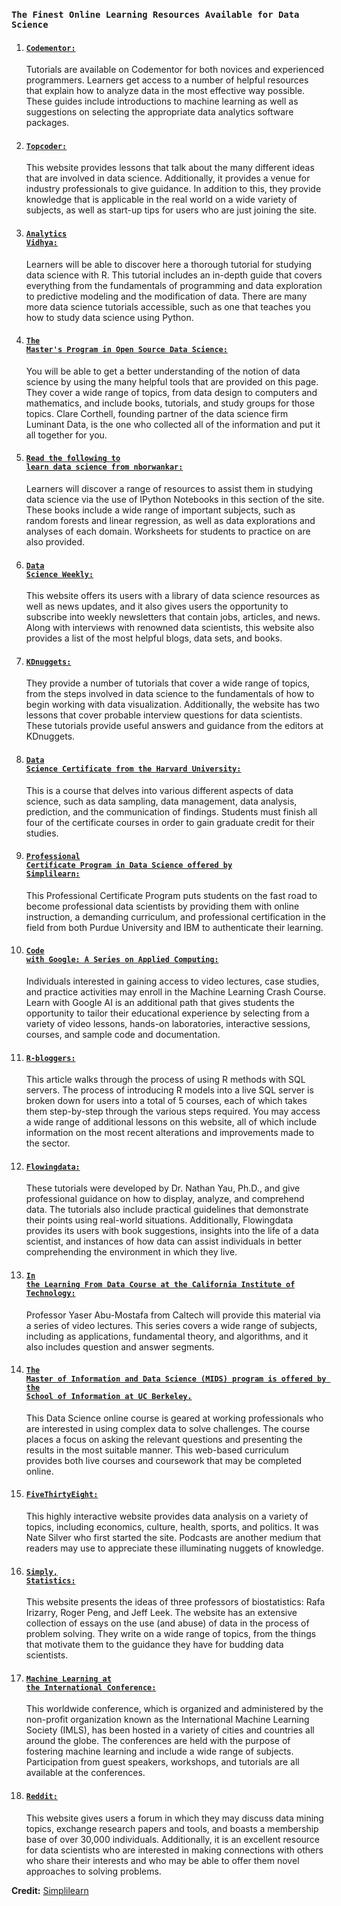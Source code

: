 <b><h3><code>The Finest Online Learning Resources Available for Data Science</code></h3></b>


1. <b><h4><code><a href="https://codementor.io/community/topic/data-science">Codementor:</a></code></h4></b>
Tutorials are available on Codementor for both novices and experienced programmers. Learners get access to a number of helpful resources that explain how to analyze data in the most effective way possible. These guides include introductions to machine learning as well as suggestions on selecting the appropriate data analytics software packages.

2. <b><h4><code><a href="https://www.topcoder.com/community/data-science/data-science-tutorials/">Topcoder:</a></code></h4></b>
This website provides lessons that talk about the many different ideas that are involved in data science. Additionally, it provides a venue for industry professionals to give guidance. In addition to this, they provide knowledge that is applicable in the real world on a wide variety of subjects, as well as start-up tips for users who are just joining the site.

3. <b><h4><code><a href="https://www.analyticsvidhya.com/blog/2016/02/complete-tutorial-learn-data-science-scratch/">Analytics Vidhya:</a></code></h4></b>
Learners will be able to discover here a thorough tutorial for studying data science with R. This tutorial includes an in-depth guide that covers everything from the fundamentals of programming and data exploration to predictive modeling and the modification of data. There are many more data science tutorials accessible, such as one that teaches you how to study data science using Python.

4. <b><h4><code><a href="http://datasciencemasters.org/">The Master's Program in Open Source Data Science:</a></code></h4></b>
You will be able to get a better understanding of the notion of data science by using the many helpful tools that are provided on this page. They cover a wide range of topics, from data design to computers and mathematics, and include books, tutorials, and study groups for those topics. Clare Corthell, founding partner of the data science firm Luminant Data, is the one who collected all of the information and put it all together for you.

5. <b><h4><code><a href="http://learnds.com/">Read the following to learn data science from nborwankar:</a></code></h4></b>
Learners will discover a range of resources to assist them in studying data science via the use of IPython Notebooks in this section of the site. These books include a wide range of important subjects, such as random forests and linear regression, as well as data explorations and analyses of each domain. Worksheets for students to practice on are also provided.

6. <b><h4><code><a href="https://www.datascienceweekly.org/">Data Science Weekly:</a></code></h4></b>
This website offers its users with a library of data science resources as well as news updates, and it also gives users the opportunity to subscribe into weekly newsletters that contain jobs, articles, and news. Along with interviews with renowned data scientists, this website also provides a list of the most helpful blogs, data sets, and books.
7. <b><h4><code><a href="https://www.kdnuggets.com/2016/03/new-tutorials-section-r-python-data-visualization-data-science.html">KDnuggets:</a></code></h4></b>
They provide a number of tutorials that cover a wide range of topics, from the steps involved in data science to the fundamentals of how to begin working with data visualization. Additionally, the website has two lessons that cover probable interview questions for data scientists. These tutorials provide useful answers and guidance from the editors at KDnuggets.

8. <b><h4><code><a href="https://extension.harvard.edu/academics/professional-graduate-certificates/data-science-certificate">Data Science Certificate from the Harvard University:</a></code></h4></b>
This is a course that delves into various different aspects of data science, such as data sampling, data management, data analysis, prediction, and the communication of findings. Students must finish all four of the certificate courses in order to gain graduate credit for their studies.

9. <b><h4><code><a href="https://www.simplilearn.com/pgp-data-science-certification-bootcamp-program">Professional Certificate Program in Data Science offered by Simplilearn:</a></code></h4></b>
This Professional Certificate Program puts students on the fast road to become professional data scientists by providing them with online instruction, a demanding curriculum, and professional certification in the field from both Purdue University and IBM to authenticate their learning.

10. <b><h4><code><a href="https://developers.google.com/machine-learning/crash-course/">Code with Google: A Series on Applied Computing:</a></code></h4></b>
Individuals interested in gaining access to video lectures, case studies, and practice activities may enroll in the Machine Learning Crash Course. Learn with Google AI is an additional path that gives students the opportunity to tailor their educational experience by selecting from a variety of video lessons, hands-on laboratories, interactive sessions, courses, and sample code and documentation.

11. <b><h4><code><a href="https://www.r-bloggers.com/2015/12/tutorial-data-science-with-sql-server-r-services/">R-bloggers:</a></code></h4></b>
This article walks through the process of using R methods with SQL servers. The process of introducing R models into a live SQL server is broken down for users into a total of 5 courses, each of which takes them step-by-step through the various steps required. You may access a wide range of additional lessons on this website, all of which include information on the most recent alterations and improvements made to the sector.

12. <b><h4><code><a href="https://flowingdata.com/category/tutorials/">Flowingdata:</a></code></h4></b>
These tutorials were developed by Dr. Nathan Yau, Ph.D., and give professional guidance on how to display, analyze, and comprehend data. The tutorials also include practical guidelines that demonstrate their points using real-world situations. Additionally, Flowingdata provides its users with book suggestions, insights into the life of a data scientist, and instances of how data can assist individuals in better comprehending the environment in which they live.

13. <b><h4><code><a href="https://home.work.caltech.edu/telecourse?_gl=1*1w5ublj*_ga*MjU2OTYyOTIxLjE2NzM4NTM1MjQ.*_ga_CG9EYRX7VL*MTY3NTA2MTg1MC40LjAuMTY3NTA2MTg1MC42MC4wLjA.">In the Learning From Data Course at the California Institute of Technology:</a></code></h4></b>
Professor Yaser Abu-Mostafa from Caltech will provide this material via a series of video lectures. This series covers a wide range of subjects, including as applications, fundamental theory, and algorithms, and it also includes question and answer segments.

14. <b><h4><code><a href="https://ischoolonline.berkeley.edu/data-science/">The Master of Information and Data Science (MIDS) program is offered by the School of Information at UC Berkeley.</a></code></h4></b>
This Data Science online course is geared at working professionals who are interested in using complex data to solve challenges. The course places a focus on asking the relevant questions and presenting the results in the most suitable manner. This web-based curriculum provides both live courses and coursework that may be completed online.

15. <b><h4><code><a href="https://fivethirtyeight.com/">FiveThirtyEight:</a></code></h4></b>
This highly interactive website provides data analysis on a variety of topics, including economics, culture, health, sports, and politics. It was Nate Silver who first started the site. Podcasts are another medium that readers may use to appreciate these illuminating nuggets of knowledge.

16. <b><h4><code><a href="http://simplystatistics.org/">Simply, Statistics:</a></code></h4></b>
This website presents the ideas of three professors of biostatistics: Rafa Irizarry, Roger Peng, and Jeff Leek. The website has an extensive collection of essays on the use (and abuse) of data in the process of problem solving. They write on a wide range of topics, from the things that motivate them to the guidance they have for budding data scientists.
17. <b><h4><code><a href="https://2017.icml.cc/">Machine Learning at the International Conference:</a></code></h4></b>
This worldwide conference, which is organized and administered by the non-profit organization known as the International Machine Learning Society (IMLS), has been hosted in a variety of cities and countries all around the globe. The conferences are held with the purpose of fostering machine learning and include a wide range of subjects. Participation from guest speakers, workshops, and tutorials are all available at the conferences.

18. <b><h4><code><a href="https://www.reddit.com/r/MachineLearning/">Reddit:</a></code></h4></b>
This website gives users a forum in which they may discuss data mining topics, exchange research papers and tools, and boasts a membership base of over 30,000 individuals. Additionally, it is an excellent resource for data scientists who are interested in making connections with others who share their interests and who may be able to offer them novel approaches to solving problems.

**Credit:** <a href="https://www.simplilearn.com/resources-to-learn-data-science-online-article">Simplilearn</a>

